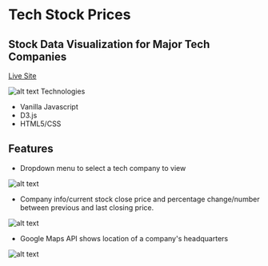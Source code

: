 # Tech Stock Prices

## Stock Data Visualization for Major Tech Companies
[Live Site](https://stantraub.github.io/Tech-Stock-Prices/public/)

![alt text](https://tech-stocks.s3-us-west-1.amazonaws.com/main+site.png)
Technologies
- Vanilla Javascript
- D3.js
- HTML5/CSS

## Features 

- Dropdown menu to select a tech company to view 

![alt text](https://tech-stocks.s3-us-west-1.amazonaws.com/company_dropdown.png)

- Company info/current stock close price and percentage change/number between previous and last closing price.

![alt text](https://tech-stocks.s3-us-west-1.amazonaws.com/company_info.png)

- Google Maps API shows location of a company's headquarters

![alt text](https://tech-stocks.s3-us-west-1.amazonaws.com/company+location.png)





